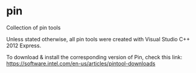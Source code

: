# pin
Collection of pin tools

Unless stated otherwise, all pin tools were created with Visual Studio C++ 2012 Express.

To download & install the corresponding version of Pin, check this link:
https://software.intel.com/en-us/articles/pintool-downloads
